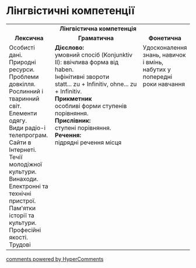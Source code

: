 <div id="hypercomments_widget" class="js-hypercomments-widget invisible"></div>

# Лінгвістичні компетенції


<table>
  <tr>
    <td align="center" colspan="3"><b>Лінгвістична компетенція</b></td>
  </tr>
            <tr>
                <td align="center"><b>Лексична</b></td>
                <td align="center"><b>Граматична</b></td>
                <td align="center"><b>Фонетична</b></td>
            </tr>
            <tr>
                <td width="25%" style="vertical-align:top !important;">
Особисті дані.<br>
Природні ресурси.<br>
Проблеми довкілля.<br>
Рослинний і тваринний світ.<br>
Елементи одягу.<br>
Види радіо-і телепрограм.<br>
Сайти в Інтернеті. <br>
Течії молодіжної культури. <br>
Винаходи. <br>
Електронні та технічні пристрої.<br>
Пам'ятки історії та культури.<br>
Професійні якості.<br>
Трудові</td>
<td width="50%" style="vertical-align:top !important;">
<b>Дієслово:</b><br>
умовний спосіб (Konjunktiv II): ввічлива форма від haben.<br>
Інфінітивні звороти<br>
statt... zu + Infinitiv, ohne... zu + Infinitiv.<br>
<b>Прикметник</b><br>
особливі форми ступенів  порівняння.<br>
<b>Прислівник:</b><br>
ступені порівняння.<br>
<b>Речення:</b><br>
підрядні речення місця
</td>
<td width="25%" style="vertical-align:top !important;">Удосконалення знань, навичок і вмінь, набутих у попередні роки навчання</td>
            </tr>
</table>

<div class="js-hypercomments-container">
    <a href="http://hypercomments.com" class="hc-link" title="comments widget">comments powered by HyperComments</a>
</div>